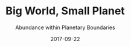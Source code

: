 ---
date: 2017-09-22
dateYear: 2017
isbn: 9780300218367
title: Big World, Small Planet
subtitle: Abundance within Planetary Boundaries
description: "We have entered the Anthropocene - the era of massive human impacts on the planet - and the actions of over seven billion residents threaten to destabilize Earth's natural systems, with consequences for human societies. The authors combine the latest science with storytelling and photography to create a new narrative for humanity's future and reject the notion that economic growth and human prosperity can only be achieved at the expense of the environment."
cover: cover-big-world-small-planet.jpeg
coverGoogle: https://books.google.com/books/content?id=xkpzCgAAQBAJ&printsec=frontcover&img=1&zoom=1&edge=curl&source=gbs_api
pageCount: 208
authors: Johan Rockstrom
publishers: Yale University Press
published: 2015-01-01
publishedYear: 2014
shelves:
- non-fiction
portfolioFeature: true
---